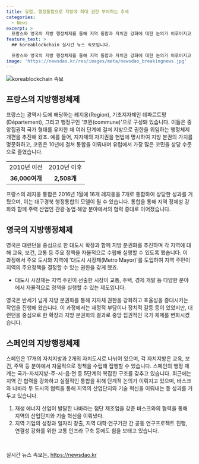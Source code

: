 ```yaml
---
title: 유럽, 행정통합으로 지방에 최대 권한 부여하는 추세
categories:
  - News
excerpt: >
  프랑스와 영국의 지방 행정체제를 통해 지역 통합과 자치권 강화에 대한 논의가 이루어지고 있다. 프랑스는 레지옹과 코뮌의 통합을 통해 지역 강화와 경제발전을 이루는 중요한 모델이며, 영국은 대도시 시장제와 단일 권한 당국을 통해 자치권을 강화하고 지방 분권화를 추진하고 있다. 스페인은 지방 간 협력을 강화하는 방향으로 이동하고 있다. 각 나라의 행정체제를 살펴보고, 대구경북 행정통합이 어떤 방향으로 진행될 수 있는지 분석한다. (단어 수: 150)
feature_text: >
  ## koreablockchain 실시간 뉴스 속보입니다.

  프랑스와 영국의 지방 행정체제를 통해 지역 통합과 자치권 강화에 대한 논의가 이루어지고 있다. 프랑스는 레지옹과 코뮌의 통합을 통해 지역 강화와 경제발전을 이루는 중요한 모델이며, 영국은 대도시 시장제와 단일 권한 당국을 통해 자치권을 강화하고 지방 분권화를 추진하고 있다. 스페인은 지방 간 협력을 강화하는 방향으로 이동하고 있다. 각 나라의 행정체제를 살펴보고, 대구경북 행정통합이 어떤 방향으로 진행될 수 있는지 분석한다. (단어 수: 150)
image: 'https://newsdao.kr/res/images/meta/newsdao_breakingnews.jpg'
---
```


<p><img src="https://newsdao.kr/res/images/meta/newsdao_breakingnews.jpg" alt="koreablockchain 속보" /></p>

<h2 data-ke-size="size26">프랑스의 지방행정체제</h2>

<p data-ke-size="size16">프랑스는 광역시·도에 해당하는 레지옹(Region), 기초지자체인 데파르트망(Département), 그리고 행정구인 '코뮌(commune)'으로 구성돼 있습니다. 이들은 중앙집권적 국가 형태를 유지한 채 여러 단계에 걸쳐 지방으로 권한을 위임하는 행정체제 개편을 추진해 왔죠. 예를 들어, 지자체의 자치권을 헌법에 명시하여 지방 분권의 가치를 명문화하고, 코뮌은 10년에 걸쳐 통합을 이뤄내며 유럽에서 가장 많은 코민을 상당 수준으로 줄였습니다.</p>

<table>
  <tr>
    <td style="text-align: center; height: 17px;">2010년 이전</td>
    <td style="text-align: center; height: 17px;">2010년 이후</td>
  </tr>
  <tr>
    <td style="text-align: center; height: 17px;"><b>36,000여개</b></td>
    <td style="text-align: center; height: 17px;"><b>2,508개</b></td>
  </tr>
</table>

<p data-ke-size="size16">프랑스의 레지옹 통합은 2016년 1월에 16개 레지옹을 7개로 통합하여 상당한 성과를 거뒀으며, 이는 대구경북 행정통합의 모델이 될 수 있습니다. 통합을 통해 지역 정체성 강화와 함께 주력 산업인 관광·농업·해양 분야에서의 협력 증대로 이어졌습니다.</p>

<h2 data-ke-size="size26">영국의 지방행정체제</h2>

<p data-ke-size="size16">영국은 대런던을 중심으로 한 대도시 확장과 함께 지방 분권화를 추진하며 각 지역에 대해 교육, 보건, 교통 등 주요 정책을 자율적으로 수립해 실행할 수 있도록 했습니다. 이 과정에서 주요 도시와 지역에 '대도시 시장제(Metro Mayor)'를 도입하여 지역 주민이 지역의 주요정책을 결정할 수 있는 권한을 갖게 했죠.</p>

<ul>
  <li>대도시 시장제는 지역 주민이 선출한 시장이 교통, 주택, 경제 개발 등 다양한 분야에서 자율적으로 정책을 실행할 수 있는 제도입니다.</li>
</ul>

<p data-ke-size="size16">영국은 반세기 넘게 지방 분권화를 통해 지자체 권한을 강화하고 효율성을 증대시키는 작업을 진행해 왔습니다. 이 과정에서는 재정적 부담이나 정치적 갈등 등이 있었지만, 대런던을 중심으로 한 확장과 지방 분권화의 결과로 중앙 집권적인 국가 체제를 변화시켰습니다.</p>

<h2 data-ke-size="size26">스페인의 지방행정체제</h2>

<p data-ke-size="size16">스페인은 17개의 자치지방과 2개의 자치도시로 나뉘어 있으며, 각 자치지방은 교육, 보건, 주택 등 분야에서 자율적으로 정책을 수립해 집행할 수 있습니다. 스페인의 행정 체계는 국가-자치지방-주-시-읍·면 등 5단계의 복잡한 구조를 갖추고 있습니다. 최근에는 지역 간 협력을 강화하고 실질적인 통합을 위해 단계적 논의가 이뤄지고 있으며, 바스크와 나바라 두 도시의 협력을 통해 지역의 산업단지와 기술 혁신을 이뤄내는 등 성과를 거두고 있습니다.</p>

<ol>
  <li>재생 에너지 산업이 발달한 나바라는 첨단 제조업을 갖춘 바스크와의 협력을 통해 지역의 산업단지와 기술 혁신을 이뤄냈다.</li>
  <li>지역 기업의 성장과 일자리 창출, 지역 대학·연구기관 간 공동 연구프로젝트 진행, 연결성 강화를 위한 교통 인프라 구축 등에도 힘을 보태고 있습니다.</li>
</ol>

<p data-ke-size="size16">&nbsp;</p>
실시간 뉴스 속보는, <a href="https://newsdao.kr" rel="dofollow">https://newsdao.kr</a>


